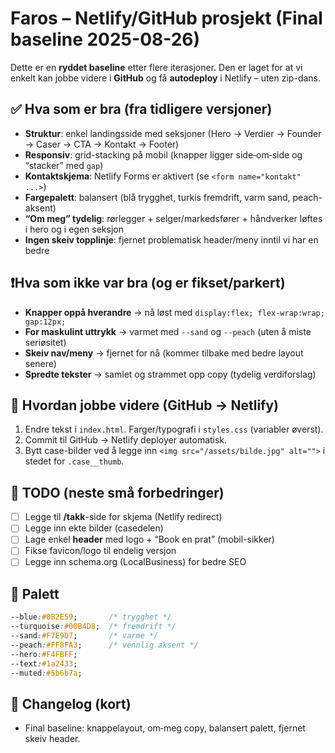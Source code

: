 # Faros – Netlify/GitHub prosjekt (Final baseline 2025-08-26)

Dette er en **ryddet baseline** etter flere iterasjoner. Den er laget for at vi enkelt kan jobbe videre i **GitHub** og få **autodeploy** i Netlify – uten zip-dans.

## ✅ Hva som er bra (fra tidligere versjoner)
- **Struktur**: enkel landingsside med seksjoner (Hero → Verdier → Founder → Caser → CTA → Kontakt → Footer)
- **Responsiv**: grid-stacking på mobil (knapper ligger side‑om‑side og “stacker” med `gap`)
- **Kontaktskjema**: Netlify Forms er aktivert (se `<form name="kontakt" ...>`)
- **Fargepalett**: balansert (blå trygghet, turkis fremdrift, varm sand, peach-aksent)
- **“Om meg” tydelig**: rørlegger + selger/markedsfører + håndverker løftes i hero og i egen seksjon
- **Ingen skeiv topplinje**: fjernet problematisk header/meny inntil vi har en bedre

## ❗Hva som ikke var bra (og er fikset/parkert)
- **Knapper oppå hverandre** → nå løst med `display:flex; flex-wrap:wrap; gap:12px;`
- **For maskulint uttrykk** → varmet med `--sand` og `--peach` (uten å miste seriøsitet)
- **Skeiv nav/meny** → fjernet for nå (kommer tilbake med bedre layout senere)
- **Spredte tekster** → samlet og strammet opp copy (tydelig verdiforslag)

## 🔧 Hvordan jobbe videre (GitHub → Netlify)
1. Endre tekst i `index.html`. Farger/typografi i `styles.css` (variabler øverst).
2. Commit til GitHub → Netlify deployer automatisk.
3. Bytt case-bilder ved å legge inn `<img src="/assets/bilde.jpg" alt="">` i stedet for `.case__thumb`.

## 🧩 TODO (neste små forbedringer)
- [ ] Legge til **/takk**-side for skjema (Netlify redirect)
- [ ] Legge inn ekte bilder (casedelen)
- [ ] Lage enkel **header** med logo + “Book en prat” (mobil-sikker)
- [ ] Fikse favicon/logo til endelig versjon
- [ ] Legge inn schema.org (LocalBusiness) for bedre SEO

## 🎨 Palett
```css
--blue:#0B2E59;       /* trygghet */
--turquoise:#00B4D8;  /* fremdrift */
--sand:#F7E9D7;       /* varme */
--peach:#FF8FA3;      /* vennlig aksent */
--hero:#F4FBFF;
--text:#1a2433;
--muted:#5b6b7a;
```

## 📝 Changelog (kort)
- Final baseline: knappelayout, om‑meg copy, balansert palett, fjernet skeiv header.
